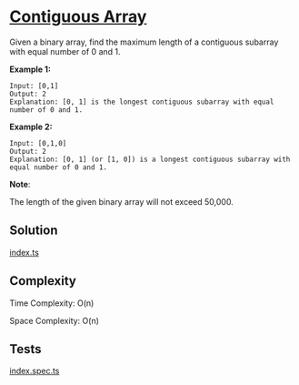 # [Contiguous Array](https://leetcode.com/problems/contiguous-array/)

Given a binary array, find the maximum length of a contiguous subarray with equal number of 0 and 1.

**Example 1:**

```
Input: [0,1]
Output: 2
Explanation: [0, 1] is the longest contiguous subarray with equal number of 0 and 1.
```

**Example 2:**

```
Input: [0,1,0]
Output: 2
Explanation: [0, 1] (or [1, 0]) is a longest contiguous subarray with equal number of 0 and 1.
```

**Note**:

The length of the given binary array will not exceed 50,000.

## Solution

[index.ts](https://github.com/kutyepov/May-LeetCoding-Challenge/blob/master/src/contiguous-array/index.ts)

## Complexity

Time Complexity: O(n)

Space Complexity: O(n)

## Tests

[index.spec.ts](https://github.com/kutyepov/May-LeetCoding-Challenge/blob/master/src/contiguous-array/index.spec.ts)
